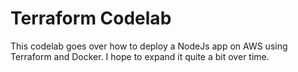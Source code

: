 # Terraform Codelab

This codelab goes over how to deploy a NodeJs app on AWS using Terraform and Docker. I hope to expand it quite a bit over time.